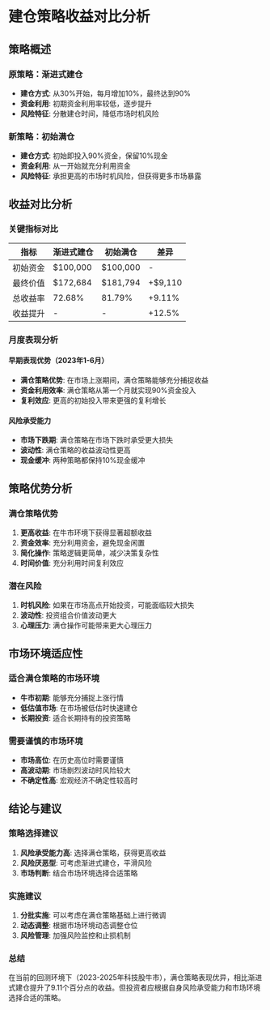 # 建仓策略收益对比分析

## 策略概述

### 原策略：渐进式建仓
- **建仓方式**: 从30%开始，每月增加10%，最终达到90%
- **资金利用**: 初期资金利用率较低，逐步提升
- **风险特征**: 分散建仓时间，降低市场时机风险

### 新策略：初始满仓
- **建仓方式**: 初始即投入90%资金，保留10%现金
- **资金利用**: 从一开始就充分利用资金
- **风险特征**: 承担更高的市场时机风险，但获得更多市场暴露

## 收益对比分析

### 关键指标对比

| 指标 | 渐进式建仓 | 初始满仓 | 差异 |
|------|------------|----------|------|
| 初始资金 | $100,000 | $100,000 | - |
| 最终价值 | $172,684 | $181,794 | +$9,110 |
| 总收益率 | 72.68% | 81.79% | +9.11% |
| 收益提升 | - | - | +12.5% |

### 月度表现分析

#### 早期表现优势（2023年1-6月）
- **满仓策略优势**: 在市场上涨期间，满仓策略能够充分捕捉收益
- **资金利用效率**: 满仓策略从第一个月就实现90%资金投入
- **复利效应**: 更高的初始投入带来更强的复利增长

#### 风险承受能力
- **市场下跌期**: 满仓策略在市场下跌时承受更大损失
- **波动性**: 满仓策略的收益波动性更高
- **现金缓冲**: 两种策略都保持10%现金缓冲

## 策略优势分析

### 满仓策略优势
1. **更高收益**: 在牛市环境下获得显著超额收益
2. **资金效率**: 充分利用资金，避免现金闲置
3. **简化操作**: 策略逻辑更简单，减少决策复杂性
4. **时间价值**: 充分利用时间复利效应

### 潜在风险
1. **时机风险**: 如果在市场高点开始投资，可能面临较大损失
2. **波动性**: 投资组合价值波动更大
3. **心理压力**: 满仓操作可能带来更大心理压力

## 市场环境适应性

### 适合满仓策略的市场环境
- **牛市初期**: 能够充分捕捉上涨行情
- **低估值市场**: 在市场被低估时快速建仓
- **长期投资**: 适合长期持有的投资策略

### 需要谨慎的市场环境
- **市场高位**: 在历史高位时需要谨慎
- **高波动期**: 市场剧烈波动时风险较大
- **不确定性高**: 宏观经济不确定性较高时

## 结论与建议

### 策略选择建议
1. **风险承受能力高**: 选择满仓策略，获得更高收益
2. **风险厌恶型**: 可考虑渐进式建仓，平滑风险
3. **市场判断**: 结合市场环境选择合适策略

### 实施建议
1. **分批实施**: 可以考虑在满仓策略基础上进行微调
2. **动态调整**: 根据市场环境动态调整仓位
3. **风险管理**: 加强风险监控和止损机制

### 总结
在当前的回测环境下（2023-2025年科技股牛市），满仓策略表现优异，相比渐进式建仓提升了9.11个百分点的收益。但投资者应根据自身风险承受能力和市场环境选择合适的策略。